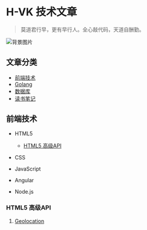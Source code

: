 # H-VK 技术文章
> 莫道君行早，更有早行人。全心敲代码，天道自酬勤。

![背景图片](https://github.com/SilenceHVK/Articles/raw/master/assets/images/bgImages/bg2.jpg)    

## 文章分类 

- [前端技术](#user-content-前端技术)
- [Golang]()
- [数据库](#user-content-数据库)
- [读书笔记](#user-content-读书笔记)


## 前端技术

- HTML5

	- [HTML5 高级API](#user-content-html5-高级api) 
	
- CSS
- JavaScript
- Angular
- Node.js

### HTML5 高级API

1. [Geolocation](https://github.com/SilenceHVK/articles/issues/33)
